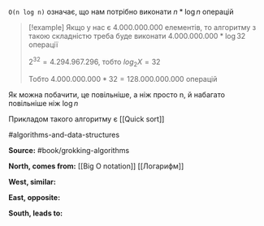 
`O(n log n)` означає, що нам потрібно виконати $n * \log n$ операцій

> [!example]
> Якщо у нас є $4.000.000.000$ елементів, то алгоритму з такою складністю треба буде виконати $4.000.000.000 * \log 32$ операції
> 
> $2^{32} = 4.294.967.296$, тобто $log_2 X = 32$
> 
> Тобто $4.000.000.000 * 32 = 128.000.000.000$ операцій

Як можна побачити, це повільніше, а ніж просто n, й набагато повільніше ніж $\log n$

Прикладом такого алгоритму є [[Quick sort]]

#algorithms-and-data-structures 

**Source:**
#book/grokking-algorithms 

**North, comes from:**
[[Big O notation]]
[[Логарифм]]

**West, similar:**


**East, opposite:**


**South, leads to:**


